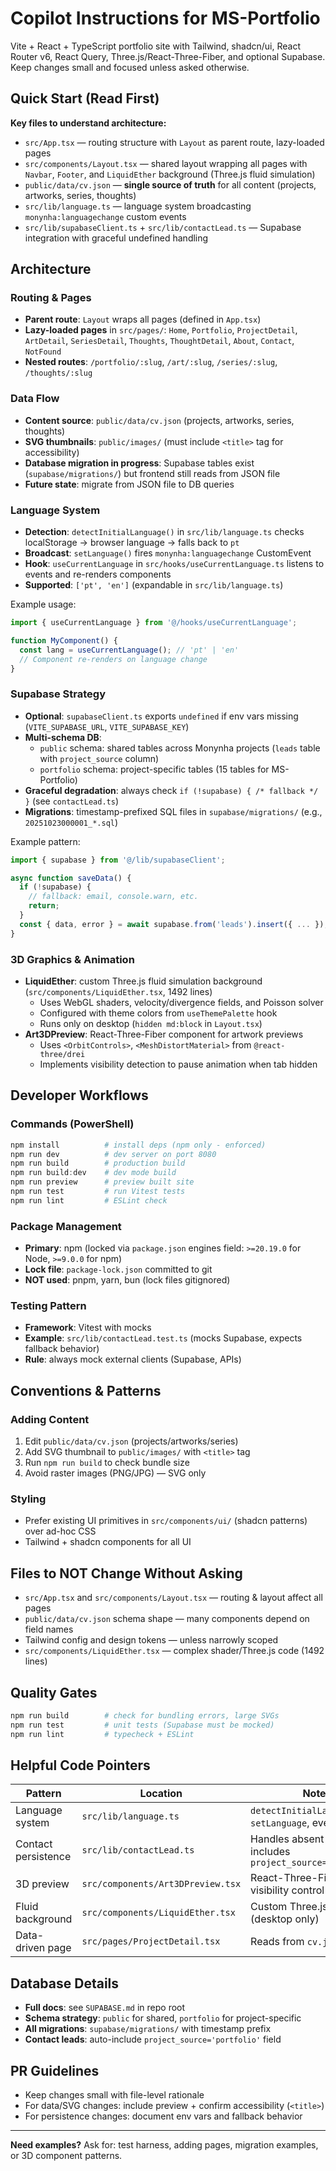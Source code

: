 # Copilot Instructions for MS-Portfolio

Vite + React + TypeScript portfolio site with Tailwind, shadcn/ui, React Router v6, React Query, Three.js/React-Three-Fiber, and optional Supabase. Keep changes small and focused unless asked otherwise.

## Quick Start (Read First)

**Key files to understand architecture:**
- `src/App.tsx` — routing structure with `Layout` as parent route, lazy-loaded pages
- `src/components/Layout.tsx` — shared layout wrapping all pages with `Navbar`, `Footer`, and `LiquidEther` background (Three.js fluid simulation)
- `public/data/cv.json` — **single source of truth** for all content (projects, artworks, series, thoughts)
- `src/lib/language.ts` — language system broadcasting `monynha:languagechange` custom events
- `src/lib/supabaseClient.ts` + `src/lib/contactLead.ts` — Supabase integration with graceful undefined handling

## Architecture

### Routing & Pages
- **Parent route**: `Layout` wraps all pages (defined in `App.tsx`)
- **Lazy-loaded pages** in `src/pages/`: `Home`, `Portfolio`, `ProjectDetail`, `ArtDetail`, `SeriesDetail`, `Thoughts`, `ThoughtDetail`, `About`, `Contact`, `NotFound`
- **Nested routes**: `/portfolio/:slug`, `/art/:slug`, `/series/:slug`, `/thoughts/:slug`

### Data Flow
- **Content source**: `public/data/cv.json` (projects, artworks, series, thoughts)
- **SVG thumbnails**: `public/images/` (must include `<title>` tag for accessibility)
- **Database migration in progress**: Supabase tables exist (`supabase/migrations/`) but frontend still reads from JSON file
- **Future state**: migrate from JSON file to DB queries

### Language System
- **Detection**: `detectInitialLanguage()` in `src/lib/language.ts` checks localStorage → browser language → falls back to `pt`
- **Broadcast**: `setLanguage()` fires `monynha:languagechange` CustomEvent
- **Hook**: `useCurrentLanguage` in `src/hooks/useCurrentLanguage.ts` listens to events and re-renders components
- **Supported**: `['pt', 'en']` (expandable in `src/lib/language.ts`)

Example usage:
```typescript
import { useCurrentLanguage } from '@/hooks/useCurrentLanguage';

function MyComponent() {
  const lang = useCurrentLanguage(); // 'pt' | 'en'
  // Component re-renders on language change
}
```

### Supabase Strategy
- **Optional**: `supabaseClient.ts` exports `undefined` if env vars missing (`VITE_SUPABASE_URL`, `VITE_SUPABASE_KEY`)
- **Multi-schema DB**:
  - `public` schema: shared tables across Monynha projects (`leads` table with `project_source` column)
  - `portfolio` schema: project-specific tables (15 tables for MS-Portfolio)
- **Graceful degradation**: always check `if (!supabase) { /* fallback */ }` (see `contactLead.ts`)
- **Migrations**: timestamp-prefixed SQL files in `supabase/migrations/` (e.g., `20251023000001_*.sql`)

Example pattern:
```typescript
import { supabase } from '@/lib/supabaseClient';

async function saveData() {
  if (!supabase) {
    // fallback: email, console.warn, etc.
    return;
  }
  const { data, error } = await supabase.from('leads').insert({ ... });
}
```

### 3D Graphics & Animation
- **LiquidEther**: custom Three.js fluid simulation background (`src/components/LiquidEther.tsx`, 1492 lines)
  - Uses WebGL shaders, velocity/divergence fields, and Poisson solver
  - Configured with theme colors from `useThemePalette` hook
  - Runs only on desktop (`hidden md:block` in `Layout.tsx`)
- **Art3DPreview**: React-Three-Fiber component for artwork previews
  - Uses `<OrbitControls>`, `<MeshDistortMaterial>` from `@react-three/drei`
  - Implements visibility detection to pause animation when tab hidden

## Developer Workflows

### Commands (PowerShell)
```powershell
npm install          # install deps (npm only - enforced)
npm run dev          # dev server on port 8080
npm run build        # production build
npm run build:dev    # dev mode build
npm run preview      # preview built site
npm run test         # run Vitest tests
npm run lint         # ESLint check
```

### Package Management
- **Primary**: npm (locked via `package.json` engines field: `>=20.19.0` for Node, `>=9.0.0` for npm)
- **Lock file**: `package-lock.json` committed to git
- **NOT used**: pnpm, yarn, bun (lock files gitignored)

### Testing Pattern
- **Framework**: Vitest with mocks
- **Example**: `src/lib/contactLead.test.ts` (mocks Supabase, expects fallback behavior)
- **Rule**: always mock external clients (Supabase, APIs)

## Conventions & Patterns

### Adding Content
1. Edit `public/data/cv.json` (projects/artworks/series)
2. Add SVG thumbnail to `public/images/` with `<title>` tag
3. Run `npm run build` to check bundle size
4. Avoid raster images (PNG/JPG) — SVG only

### Styling
- Prefer existing UI primitives in `src/components/ui/` (shadcn patterns) over ad-hoc CSS
- Tailwind + shadcn components for all UI

## Files to NOT Change Without Asking
- `src/App.tsx` and `src/components/Layout.tsx` — routing & layout affect all pages
- `public/data/cv.json` schema shape — many components depend on field names
- Tailwind config and design tokens — unless narrowly scoped
- `src/components/LiquidEther.tsx` — complex shader/Three.js code (1492 lines)

## Quality Gates
```powershell
npm run build        # check for bundling errors, large SVGs
npm run test         # unit tests (Supabase must be mocked)
npm run lint         # typecheck + ESLint
```

## Helpful Code Pointers

| Pattern | Location | Notes |
|---------|----------|-------|
| Language system | `src/lib/language.ts` | `detectInitialLanguage`, `setLanguage`, event name |
| Contact persistence | `src/lib/contactLead.ts` | Handles absent env vars, includes `project_source='portfolio'` |
| 3D preview | `src/components/Art3DPreview.tsx` | React-Three-Fiber with visibility control |
| Fluid background | `src/components/LiquidEther.tsx` | Custom Three.js fluid sim (desktop only) |
| Data-driven page | `src/pages/ProjectDetail.tsx` | Reads from `cv.json` |

## Database Details
- **Full docs**: see `SUPABASE.md` in repo root
- **Schema strategy**: `public` for shared, `portfolio` for project-specific
- **All migrations**: `supabase/migrations/` with timestamp prefix
- **Contact leads**: auto-include `project_source='portfolio'` field

## PR Guidelines
- Keep changes small with file-level rationale
- For data/SVG changes: include preview + confirm accessibility (`<title>`)
- For persistence changes: document env vars and fallback behavior

---

**Need examples?** Ask for: test harness, adding pages, migration examples, or 3D component patterns.
